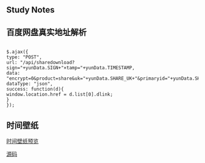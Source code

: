 ## Study Notes

## 百度网盘真实地址解析
<pre><code>
$.ajax({
type: "POST",
url: "/api/sharedownload?sign="+yunData.SIGN+"&timestamp="+yunData.TIMESTAMP,
data: "encrypt=0&product=share&uk="+yunData.SHARE_UK+"&primaryid="+yunData.SHARE_ID+"&fid_list=%5B"+yunData.FS_ID+"%5D",
dataType: "json",
success: function(d){ 
window.location.href = d.list[0].dlink;
}
});
</code></pre>
## 时间壁纸

[时间壁纸预览](https://n0s1gn.github.io/timepaper)  

[源码](https://github.com/n0s1gn/timepaper)
